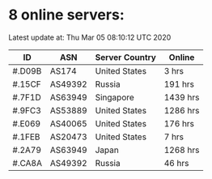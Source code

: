 # 8 online servers:

Latest update at: Thu Mar 05 08:10:12 UTC 2020

| ID | ASN | Server Country | Online |
| -- | --- | -------------- | ------ |
| #.D09B | AS174 | United States | 3 hrs |
| #.15CF | AS49392 | Russia | 191 hrs |
| #.7F1D | AS63949 | Singapore | 1439 hrs |
| #.9FC3 | AS53889 | United States | 1286 hrs |
| #.E069 | AS40065 | United States | 176 hrs |
| #.1FEB | AS20473 | United States | 7 hrs |
| #.2A79 | AS63949 | Japan | 1268 hrs |
| #.CA8A | AS49392 | Russia | 46 hrs |

